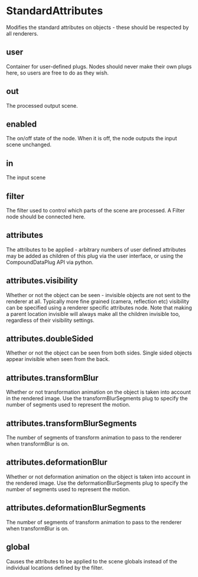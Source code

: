 # StandardAttributes

Modifies the standard attributes on objects - these should
be respected by all renderers.

## user

 Container for user-defined plugs. Nodes
should never make their own plugs here,
so users are free to do as they wish.

## out

 The processed output scene.

## enabled

 The on/off state of the node. When it is off, the node outputs the input scene unchanged.

## in

 The input scene

## filter

 The filter used to control which parts of the scene are
processed. A Filter node should be connected here.

## attributes

 The attributes to be applied - arbitrary numbers of user defined
attributes may be added as children of this plug via the user
interface, or using the CompoundDataPlug API via python.

## attributes.visibility

 Whether or not the object can be seen - invisible objects are
not sent to the renderer at all. Typically more fine
grained (camera, reflection etc) visibility can be
specified using a renderer specific attributes node.
Note that making a parent location invisible will
always make all the children invisible too, regardless
of their visibility settings.

## attributes.doubleSided

 Whether or not the object can be seen from both sides.
Single sided objects appear invisible when seen from
the back.

## attributes.transformBlur

 Whether or not transformation animation on the
object is taken into account in the rendered image.
Use the transformBlurSegments plug to specify the number
of segments used to represent the motion.

## attributes.transformBlurSegments

 The number of segments of transform animation to
pass to the renderer when transformBlur is on.

## attributes.deformationBlur

 Whether or not deformation animation on the
object is taken into account in the rendered image.
Use the deformationBlurSegments plug to specify the
number of segments used to represent the motion.

## attributes.deformationBlurSegments

 The number of segments of transform animation to
pass to the renderer when transformBlur is on.

## global

 Causes the attributes to be applied to the scene globals
instead of the individual locations defined by the filter.

